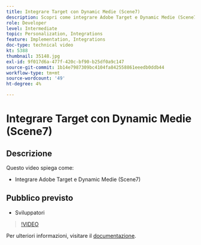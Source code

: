 ```yaml
---
title: Integrare Target con Dynamic Medie (Scene7)
description: Scopri come integrare Adobe Target e Dynamic Medie (Scene7).
role: Developer
level: Intermediate
topic: Personalization, Integrations
feature: Implementation, Integrations
doc-type: technical video
kt: 5388
thumbnail: 35148.jpg
exl-id: 9f017d6a-477f-420c-bf90-b25df0a9c147
source-git-commit: 1b14e7987309bc4104fa842558861eeedb0ddb44
workflow-type: tm+mt
source-wordcount: '49'
ht-degree: 4%

---
```


# Integrare Target con Dynamic Medie (Scene7)

## Descrizione

Questo video spiega come:

* Integrare Adobe Target e Dynamic Medie (Scene7)

## Pubblico previsto

* Sviluppatori

>[!VIDEO](https://video.tv.adobe.com/v/35148/?quality=12)

Per ulteriori informazioni, visitare il [documentazione](https://experienceleague.adobe.com/docs/target/using/administer/scene7-settings.html?lang=en).
